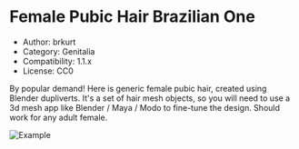 # Female Pubic Hair Brazilian One

* Author: brkurt
* Category: Genitalia
* Compatibility: 1.1.x
* License: CC0

By popular demand!  Here is generic female pubic hair, created using Blender dupliverts.  It's a set of hair mesh objects, so you will need to use a 3d mesh app like Blender / Maya / Modo to fine-tune the design.  Should work for any adult female. 

![Example](BrazilianProfile_R1.png)

